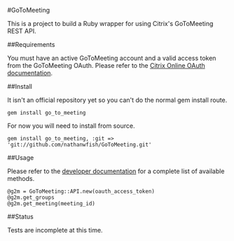 #GoToMeeting

This is a project to build a Ruby wrapper for using Citrix's GoToMeeting REST API. 

##Requirements

You must have an active GoToMeeting account and a valid access token from the GoToMeeting OAuth. Please refer to the [Citrix Online OAuth documentation](https://developer.citrixonline.com/page/authentication-and-authorization). 

##Install

It isn't an official repository yet so you can't do the normal gem install route.

	gem install go_to_meeting
	
For now you will need to install from source. 

	gem install go_to_meeting, :git => 'git://github.com/nathanwfish/GoToMeeting.git'

##Usage

Please refer to the [developer documentation](https://developer.citrixonline.com/api-overview/gotomeeting-rest-api) for a complete list of available methods. 

	@g2m = GoToMeeting::API.new(oauth_access_token) 
	@g2m.get_groups
	@g2m.get_meeting(meeting_id)

##Status

Tests are incomplete at this time. 